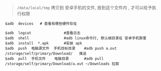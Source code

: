 > `/data/local/tmp`  拷贝到 安卓手机的文件, 放到这个文件内 , 才可以给予执行权限

```shell
$adb  devices   # 查看有哪些硬件存在

$adb  logcat               #查看日志
$adb  shell                #adb linux命令行, 默认根目录在 安卓手机那里
$adb  install  *.apk       #安装 apk
$adb  push  电脑源文件  手机目标目录    #adb push a.out /storage/self/primary/Download/   推送
$adb  pull  手机文件    电脑目录       #adb pull  /storage/self/primary/Download/a.out ~/Downloads 拉取
```

